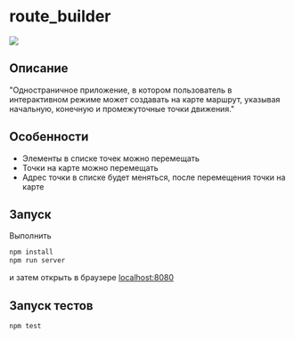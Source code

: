 # route_builder

![](https://i.imgur.com/ZCoNR5D.png)

## Описание

"Одностраничное приложение, в
котором пользователь в интерактивном режиме может создавать на карте
маршрут, указывая начальную, конечную и промежуточные точки движения."

## Особенности
* Элементы в списке точек можно перемещать
* Точки на карте можно перемещать
* Адрес точки в списке будет меняться, после перемещения точки на карте

## Запуск

Выполнить

```javascript
npm install
npm run server
```
и затем открыть в браузере [localhost:8080](localhost:8080)

## Запуск тестов

```javascript
npm test
```
